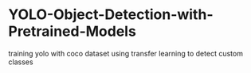 # YOLO-Object-Detection-with-Pretrained-Models
training yolo with coco dataset using transfer learning to detect custom classes

